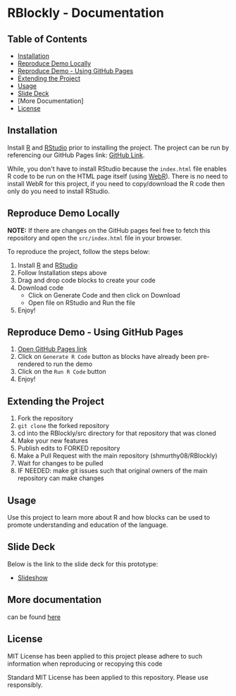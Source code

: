 # RBlockly - Documentation

## Table of Contents

- [Installation](#installation)
- [Reproduce Demo Locally](#reproduce-demo-locally)
- [Reproduce Demo - Using GitHub Pages](#reproduce-demo-using-github-pages)
- [Extending the Project](#extending-the-project)
- [Usage](#usage)
- [Slide Deck](#slide-deck)
- [More Documentation]
- [License](#license)

## Installation

Install [R](https://cran.r-project.org/doc/manuals/r-release/R-admin.html) and [RStudio](https://rstudio-education.github.io/hopr/starting.html#rstudio) prior to installing the project. The project can be run by referencing our GitHub Pages link: [GitHub Link](https://shmurthy08.github.io/RBlockly/src/design-blocks/index.html).

While, you don't have to install RStudio because the `index.html` file enables R code to be run on the HTML page itself (using [WebR](https://docs.r-wasm.org/webr/latest/)). There is no need to install WebR for this project, if you need to copy/download the R code then only do you need to install RStudio.

 
## Reproduce Demo Locally

**NOTE:** If there are changes on the GitHub pages feel free to fetch this repository and open the `src/index.html` file in your browser.
 
To reproduce the project, follow the steps below:
1. Install [R](https://cran.r-project.org/doc/manuals/r-release/R-admin.html) and [RStudio](https://rstudio-education.github.io/hopr/starting.html#rstudio)
2. Follow Installation steps above
3. Drag and drop code blocks to create your code
4. Download code
    - Click on Generate Code and then click on Download
    - Open file on RStudio and Run the file
5. Enjoy!

## Reproduce Demo - Using GitHub Pages

1. [Open GitHub Pages link](https://shmurthy08.github.io/RBlockly/src/design-blocks/index.html)
2. Click on `Generate R Code` button as blocks have already been pre-rendered to run the demo
3. Click on the `Run R Code` button
4. Enjoy!

## Extending the Project

1. Fork the repository
2. `git clone` the forked repository
3. cd into the RBlockly/src directory for that repository that was cloned
4. Make your new features
5. Publish edits to FORKED repository
6. Make a Pull Request with the main repository (shmurthy08/RBlockly)
7. Wait for changes to be pulled
8. IF NEEDED: make git issues such that original owners of the main repository can make changes

## Usage

Use this project to learn more about R and how blocks can be used to promote understanding and education of the language. 

## Slide Deck

Below is the link to the slide deck for this prototype:

- [Slideshow](https://docs.google.com/presentation/d/1qsRSrun0Ai1g-80e8VV2RnfdrNbNf8C9ljKtCBOrZoI/edit#slide=id.g28d13273593_1_30)


## More documentation 

can be found [here](https://github.com/shmurthy08/RBlockly/tree/main/docs)



## License

MIT License has been applied to this project please adhere to such information when reproducing or recopying this code

Standard MIT License has been applied to this repository. Please use responsibly. 

